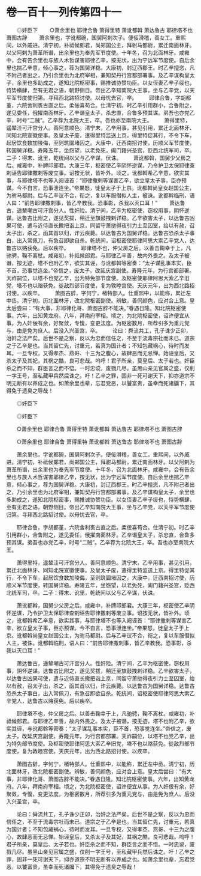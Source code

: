 # 卷一百十一列传第四十一

　　◎奸臣下 　　○萧余里也 耶律合鲁 萧得里特 萧讹都斡 萧达鲁古 耶律塔不也 萧图古辞 　　萧余里也，字讹都碗，国舅阿剌次子。便佞滑稽，善女工。重熙间，以外戚进。清宁初，补祗候郎君，尚郑国公主，拜驸马都尉，累迁南面林牙。以父阿剌为萧革所谮，出余里也为奉先军节度使。十年冬，召为北面林牙。咸雍中，会有告余里也与族人术哲谋害耶律乙辛，按无状，出为宁远军节度使。自后余里也揣乙辛意，倾心事之，荐为国舅详稳。大康初，封辽西郡王。时乙辛擅恣，凡不附己者出之，乃引余里也为北府宰相，兼知契丹行宫都部署事。及乙辛谋构皇太子，余里也多助成之，遂知北院枢密事，赐推诚协赞功臣。以女侄妻乙辛子绥也，恃势横肆，至有无君之语，朝野侧目。帝出乙辛知南院大王事，坐与乙辛党，以天平军节度使归第。寻拜西北路招讨使。以母忧去官，卒。 　　耶律合鲁，字胡都堇，六院舍利褭古直之后。柔佞喜苟合。仕清宁初。时乙辛引用群小，合鲁附之，遂见委任，俄擢南面林牙。乙辛谮皇太子，杀忠直，合鲁多预其谋。弟吾也亦党乙辛，时号“二贼”。乙辛荐为北院大王，卒。吾也亦至南院大王。 　　萧得里特，遥辇洼可汗宫分人。善阿意顺色。清宁末，乙辛用事，甚见引用，累迁北面林牙、同知北院宣徽使事。及皇太子废，遣得里特监送上京。得里特促其行，不令下车，起居饮食数加陵侮，至则筑圜堵囚之。大康中，迁西南招讨使，历顺义军节度使，转国舅详稳。寿隆五年，坐怨望，以老免死，阖门籍兴圣宫，贬西北统军司，卒。二子：得末、讹里，乾统间以父与乙辛谋，伏诛。 　　萧讹都斡，国舅少父房之后。咸雍中，补牌印郎君。大康三年，枢密使乙辛阴怀逆谋，乃令护卫太保耶律查剌诬告耶律撒剌等废立事。诏按无状，皆补外。顷之，讹都斡希乙辛意，欲实其事，与耶律塔不也等入阙诬首：“耶律撒剌等谋害乙辛，欲立皇太子事，臣亦预谋。今不自言，恐事泄连坐。”帝果怒，徙皇太子于上京。讹都斡尚皇女赵国公主，为驸马都尉。后与乙辛议不合，衔之，复以车服僣拟人主，被诛。讹都斡临刑，语人曰：“前告耶律撒刺事，皆乙辛教我。恐事彰，杀我以灭口耳！” 　　萧达鲁古，遥辇嘲古可汗宫分人。性奸险。清宁间，乙辛为枢密使，窃权用事，阴怀逆谋。达鲁古比附之，遂见奖拔，稍迁至旗鼓拽剌详稳。乙辛欲害太子，以达鲁古凶果可使，遣与近侍直长撒把诣上京，同留守萧挞得夜引力士至囚室，绐以有赦，召太子出，杀之，函其首以归，诈云疾薨。以达鲁古为国舅详稳。达鲁古恐杀太子事白，出入常佩刀，有急召即欲自杀。乾统间，诏枢密使耶律阿思大索乙辛党人，达鲁古以赂获免。后以疾卒。 　　耶律塔不也，仲父房之后。以善击鞠幸于上，凡驰骋，鞠不离杖。咸雍初，补祗候郎君。与耶律乙辛善，故内外畏之。及太子被谮，按无迹，塔不也附乙辛，欲实其诬，与讹都斡等密奏：“太子谋乱事本实，臣不首，恐事觉连坐。”帝信之，废太子。改延庆宫副使。寿隆元年，为行宫都部署。天祚嗣位，以塔不也党乙辛，出为特免部节度使。及枢密使耶律阿思大索乙辛旧党，塔不也以赂获免。徙敌烈部节度使，复为敦睦宫使。天庆元年，出为西北路招讨使。以疾卒。 　　萧图古辞，字何宁，楮特部人。仕重熙中，以能称，累迁左中丞。清宁初，历北面林牙，改北院枢密副使。辨敏，善伺颜色，应对合上意。皇太后尝曰：“有大事，非耶律化哥、萧图古辞不能决。”眷遇日隆。知北院枢密使事。六年，出知黄龙府。八年，拜南府宰相。顷之，为北院枢密使，诏许便宜从事。为人奸佞有余，好聚敛，专愎，变更法度。为枢密数月，所荐引多为重元党与，由是免为庶人。后没入兴圣宫，卒。 　　论曰：舜流共工，孔子诛少正卯，治奸之法严矣。后世不是之察，反以为忠而信任之，不至于流毒宗社而未已。道宗之于乙辛是也。当其留仁先，讨重元，若真为国计者；不知包藏祸心，待时而发耳。一旦专权，又得孝杰、燕哥、十三为之腹心，故肆恶而无忌惮。始诬皇后，又杀太子及其妃，其祸之酷，良可悲哉。呜呼！君子所亲，莫皇后、太子若也。奸臣杀之而不知，群臣言之而不悟。一时忠谠，废戮几尽。虽黑山亲见官属之盛，仅削一字王号，至私藏甲兵然后诛之。吁！乙辛之罪，固非一死可谢天下，抑亦道宗不明无断有以养成之也。如萧余里也辈，忘君党恶，以饕富贵，虽幸而死诸牖下，其得免于遗臭之辱哉！

　　◎奸臣下

　　◎奸臣下

　　○萧余里也 耶律合鲁 萧得里特 萧讹都斡 萧达鲁古 耶律塔不也 萧图古辞

　　○萧余里也 耶律合鲁 萧得里特 萧讹都斡 萧达鲁古 耶律塔不也 萧图古辞

　　萧余里也，字讹都碗，国舅阿剌次子。便佞滑稽，善女工。重熙间，以外戚进。清宁初，补祗候郎君，尚郑国公主，拜驸马都尉，累迁南面林牙。以父阿剌为萧革所谮，出余里也为奉先军节度使。十年冬，召为北面林牙。咸雍中，会有告余里也与族人术哲谋害耶律乙辛，按无状，出为宁远军节度使。自后余里也揣乙辛意，倾心事之，荐为国舅详稳。大康初，封辽西郡王。时乙辛擅恣，凡不附己者出之，乃引余里也为北府宰相，兼知契丹行宫都部署事。及乙辛谋构皇太子，余里也多助成之，遂知北院枢密事，赐推诚协赞功臣。以女侄妻乙辛子绥也，恃势横肆，至有无君之语，朝野侧目。帝出乙辛知南院大王事，坐与乙辛党，以天平军节度使归第。寻拜西北路招讨使。以母忧去官，卒。

　　耶律合鲁，字胡都堇，六院舍利褭古直之后。柔佞喜苟合。仕清宁初。时乙辛引用群小，合鲁附之，遂见委任，俄擢南面林牙。乙辛谮皇太子，杀忠直，合鲁多预其谋。弟吾也亦党乙辛，时号“二贼”。乙辛荐为北院大王，卒。吾也亦至南院大王。

　　萧得里特，遥辇洼可汗宫分人。善阿意顺色。清宁末，乙辛用事，甚见引用，累迁北面林牙、同知北院宣徽使事。及皇太子废，遣得里特监送上京。得里特促其行，不令下车，起居饮食数加陵侮，至则筑圜堵囚之。大康中，迁西南招讨使，历顺义军节度使，转国舅详稳。寿隆五年，坐怨望，以老免死，阖门籍兴圣宫，贬西北统军司，卒。二子：得末、讹里，乾统间以父与乙辛谋，伏诛。

　　萧讹都斡，国舅少父房之后。咸雍中，补牌印郎君。大康三年，枢密使乙辛阴怀逆谋，乃令护卫太保耶律查剌诬告耶律撒剌等废立事。诏按无状，皆补外。顷之，讹都斡希乙辛意，欲实其事，与耶律塔不也等入阙诬首：“耶律撒剌等谋害乙辛，欲立皇太子事，臣亦预谋。今不自言，恐事泄连坐。”帝果怒，徙皇太子于上京。讹都斡尚皇女赵国公主，为驸马都尉。后与乙辛议不合，衔之，复以车服僣拟人主，被诛。讹都斡临刑，语人曰：“前告耶律撒刺事，皆乙辛教我。恐事彰，杀我以灭口耳！”

　　萧达鲁古，遥辇嘲古可汗宫分人。性奸险。清宁间，乙辛为枢密使，窃权用事，阴怀逆谋。达鲁古比附之，遂见奖拔，稍迁至旗鼓拽剌详稳。乙辛欲害太子，以达鲁古凶果可使，遣与近侍直长撒把诣上京，同留守萧挞得夜引力士至囚室，绐以有赦，召太子出，杀之，函其首以归，诈云疾薨。以达鲁古为国舅详稳。达鲁古恐杀太子事白，出入常佩刀，有急召即欲自杀。乾统间，诏枢密使耶律阿思大索乙辛党人，达鲁古以赂获免。后以疾卒。

　　耶律塔不也，仲父房之后。以善击鞠幸于上，凡驰骋，鞠不离杖。咸雍初，补祗候郎君。与耶律乙辛善，故内外畏之。及太子被谮，按无迹，塔不也附乙辛，欲实其诬，与讹都斡等密奏：“太子谋乱事本实，臣不首，恐事觉连坐。”帝信之，废太子。改延庆宫副使。寿隆元年，为行宫都部署。天祚嗣位，以塔不也党乙辛，出为特免部节度使。及枢密使耶律阿思大索乙辛旧党，塔不也以赂获免。徙敌烈部节度使，复为敦睦宫使。天庆元年，出为西北路招讨使。以疾卒。

　　萧图古辞，字何宁，楮特部人。仕重熙中，以能称，累迁左中丞。清宁初，历北面林牙，改北院枢密副使。辨敏，善伺颜色，应对合上意。皇太后尝曰：“有大事，非耶律化哥、萧图古辞不能决。”眷遇日隆。知北院枢密使事。六年，出知黄龙府。八年，拜南府宰相。顷之，为北院枢密使，诏许便宜从事。为人奸佞有余，好聚敛，专愎，变更法度。为枢密数月，所荐引多为重元党与，由是免为庶人。后没入兴圣宫，卒。

　　论曰：舜流共工，孔子诛少正卯，治奸之法严矣。后世不是之察，反以为忠而信任之，不至于流毒宗社而未已。道宗之于乙辛是也。当其留仁先，讨重元，若真为国计者；不知包藏祸心，待时而发耳。一旦专权，又得孝杰、燕哥、十三为之腹心，故肆恶而无忌惮。始诬皇后，又杀太子及其妃，其祸之酷，良可悲哉。呜呼！君子所亲，莫皇后、太子若也。奸臣杀之而不知，群臣言之而不悟。一时忠谠，废戮几尽。虽黑山亲见官属之盛，仅削一字王号，至私藏甲兵然后诛之。吁！乙辛之罪，固非一死可谢天下，抑亦道宗不明无断有以养成之也。如萧余里也辈，忘君党恶，以饕富贵，虽幸而死诸牖下，其得免于遗臭之辱哉！